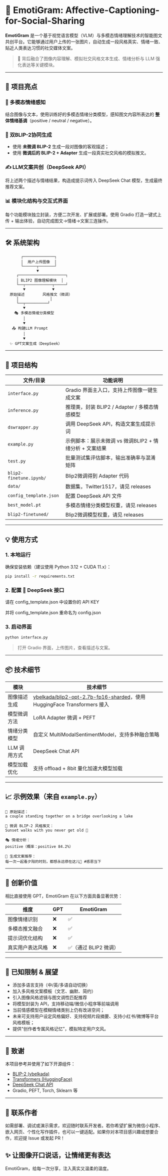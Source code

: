 # 📸 EmotiGram: Affective-Captioning-for-Social-Sharing

**EmotiGram** 是一个基于视觉语言模型（VLM）与多模态情绪理解技术的智能图文共创平台。它能够通过用户上传的一张图片，自动生成一段风格真实、情绪一致、贴近人类表达习惯的社交媒体文案。

> 🤖 背后融合了图像内容理解、模拟社交风格文本生成、情绪分析与 LLM 强化表达等关键模块。

---

## 🌟 项目亮点

### 🎯 多模态情绪感知  
结合图像与文本，使用训练好的多模态情绪分类模型，感知图文内容所表达的 **整体情绪基调**（positive / neutral / negative）。

### 🧠 双BLIP-2协同生成  
- 使用 **未微调 BLIP-2** 生成一段对图像的客观描述；  
- 使用 **微调后的 BLIP-2 + Adapter** 生成一段真实社交风格的模拟推文。

### ✍️ LLM文案共创（DeepSeek API）  
将上述两个描述与情绪结果，构造成提示词传入 DeepSeek Chat 模型，生成最终推荐文案。

### 📊 模块化结构与交互式界面  
每个功能模块独立封装，方便二次开发、扩展或部署。使用 Gradio 打造一键式上传 + 输出体验，自动完成图文→情绪→文案三连操作。

---

## 🛠️ 系统架构

```text
       ┌──────────────┐
       │  用户上传图像  │
       └──────┬───────┘
              ▼
     ┌─────────────────────┐
     │ BLIP2 图像理解模块  │
     └──┬────────────┬─────┘
        ▼            ▼
  原始描述        风格推文（微调）
     │              │
     └──┬──────────┘
        ▼
    🎭 多模态情绪分类模型
        │
        ▼
   📤 构建LLM Prompt
        │
        ▼
  ✨ GPT文案生成（DeepSeek）
```

---

## 🚀 项目结构

| 文件/目录              | 功能说明 |
|------------------------|----------|
| `interface.py`         | Gradio 界面主入口，支持上传图像一键生成文案 |
| `inference.py`         | 推理类，封装 BLIP2 / Adapter / 多模态情感模型 |
| `dswrapper.py`         | 调用 DeepSeek API，构造文案生成提示词 |
| `example.py`           | 示例脚本：展示未微调 vs 微调BLIP2 + 情绪分析 + 文案结果 |
| `test.py`              | 批量测试集评估脚本，输出准确率与混淆矩阵 |
| `blip2-finetune.ipynb/`| Blip2微调得到 Adapter 代码 |
| `data/`                | 数据集，Twitter1517，请见 releases |
| `config_template.json` | 配置 DeepSeek API 文件 |
| `best_model.pt`        | 多模态情绪分类模型权重，请见 releases |
| `blip2-finetuned/`     | Blip2微调模型权重，请见 releases |

---

## 💡 使用方式

### 1. 本地运行

确保安装依赖（建议使用 Python 3.12 + CUDA 11.x）：

```bash
pip install -r requirements.txt
```
### 2. 配置 🔐 DeepSeek 接口

请在 config_template.json 中设置你的 API KEY

并将 config_template.json 重命名为 config.json

### 3. 启动界面

```bash
python interface.py
```

> 打开 Gradio 界面，上传图片，查看描述与文案。

---

## 📦 技术细节

| 模块              | 技术细节 |
|-------------------|----------|
| 图像描述生成       | [ybelkada/blip2-opt-2.7b-fp16-sharded](https://huggingface.co/ybelkada/blip2-opt-2.7b-fp16-sharded)，使用 HuggingFace Transformers 接入 |
| 模型微调方法       | LoRA Adapter 微调 + PEFT |
| 情绪分类模型       | 自定义 MultiModalSentimentModel，支持多种融合策略 |
| LLM 调用方式       | DeepSeek Chat API |
| 模型加载优化       | 支持 offload + 8bit 量化加速大模型加载 |

---

## 📈 示例效果（来自 `example.py`）

```text
📝 原始描述：
a couple standing together on a bridge overlooking a lake

📢 微调 BLIP-2 风格推文：
Sunset walks with you never get old 💛

🎭 情绪分析：
positive（概率：positive 84.2%）

🌟 生成文案推荐：
每一次一起看夕阳的时刻，都想永远停在这儿💫 #感恩当下
```

---

## 🤖 创新价值

相比直接使用 GPT，EmotiGram 在以下方面具备显著优势：

| 维度           | GPT | EmotiGram |
|----------------|-----|-----------|
| 图像情绪识别   | ❌   | ✅         |
| 多模态推文融合 | ❌   | ✅         |
| 提示词优化结构 | ❌   | ✅         |
| 真实用户表达风格 | ❌   | ✅（通过 BLIP2 微调） |

---

## 📌 已知限制 & 展望

- 添加多语言支持（中/英/多语自动切换）
- 加入多风格文案模板（文艺、幽默、简约）
- 引入图像风格滤镜与图文调性匹配推荐
- 将模型封装为 API，支持移动端/微信小程序等前端调用
- 当前情感模型在模糊情绪类别上仍有改进空间；
- 未来可支持用户设定风格偏好、支持视频片段摘要、支持小红书/微博等平台风格模板；
- 提供“创作者专属风格记忆”，模拟特定用户文风。

---

## 💬 致谢

本项目参考并使用了如下开源组件：

- [BLIP-2 (ybelkada)](https://huggingface.co/ybelkada/blip2-opt-2.7b-fp16-sharded)
- [Transformers (HuggingFace)](https://github.com/huggingface/transformers)
- [DeepSeek Chat API](https://platform.deepseek.com/)
- Gradio, PEFT, Torch, Sklearn 等

---
## 📮 联系作者

如需部署、调试或演示需求，欢迎随时联系开发者。若你希望扩展为微信小程序、嵌入网页、个性化写作插件，也可以一键适配。如果你对本项目感兴趣或想要合作，欢迎提 Issue 或发起 PR！

## ✨ 让图像开口说话，让情绪更有表达

EmotiGram，给每一次分享，注入真实又温柔的温度。

